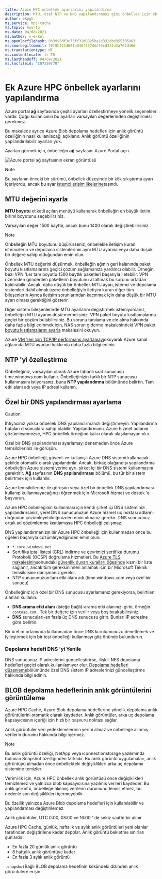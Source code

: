 ```yaml
---
title: Azure HPC önbellek ayarlarını yapılandırma
description: MTU, özel NTP ve DNS yapılandırması gibi önbellek için ek ayarların nasıl yapılandırılacağını ve Azure Blob depolama hedeflerinden hızlı anlık görüntülere nasıl erişebileceğinizi açıklar.
author: ekpgh
ms.service: hpc-cache
ms.topic: how-to
ms.date: 04/08/2021
ms.author: v-erkel
ms.openlocfilehash: 0b3996df3c75ff31d0825be1d332dbd055305963
ms.sourcegitcommit: 20f8bf22d621a34df5374ddf0cd324d3a762d46d
ms.translationtype: MT
ms.contentlocale: tr-TR
ms.lasthandoff: 04/09/2021
ms.locfileid: "107259770"
---
```

# <a name="configure-additional-azure-hpc-cache-settings"></a>Ek Azure HPC önbellek ayarlarını yapılandırma

Azure portal **ağ** sayfasında çeşitli ayarları özelleştirmeye yönelik seçenekler vardır. Çoğu kullanıcının bu ayarları varsayılan değerlerinden değiştirmesi gerekmez.

Bu makalede ayrıca Azure Blob depolama hedefleri için anlık görüntü özelliğinin nasıl kullanılacağı açıklanır. Anlık görüntü özelliğinin yapılandırılabilir ayarları yok.

Ayarları görmek için, önbelleğin **ağ** sayfasını Azure Portal açın.

![Azure portal ağ sayfasının ekran görüntüsü](media/networking-page.png)

> [!NOTE]
> Bu sayfanın önceki bir sürümü, önbellek düzeyinde bir kök sıkıştırma ayarı içeriyordu, ancak bu ayar [istemci erişim ilkelerine](access-policies.md)taşındı.

<!-- >> [!TIP]
> The [Managing Azure HPC Cache video](https://azure.microsoft.com/resources/videos/managing-hpc-cache/) shows the networking page and its settings. -->

## <a name="adjust-mtu-value"></a>MTU değerini ayarla
<!-- linked from troubleshoot-nas article -->

**MTU boyutu** etiketli açılan menüyü kullanarak önbelleğin en büyük iletim birimi boyutunu seçebilirsiniz.

Varsayılan değer 1500 bayttır, ancak bunu 1400 olarak değiştirebilirsiniz.

> [!NOTE]
> Önbelleğin MTU boyutunu düşürürseniz, önbellekle iletişim kuran istemcilerin ve depolama sistemlerinin aynı MTU ayarına veya daha düşük bir değere sahip olduğundan emin olun.

Önbellek MTU değerini düşürmek, önbelleğin ağının geri kalanında paket boyutu kısıtlamalarına geçici çözüm sağlamanıza yardımcı olabilir. Örneğin, bazı VPN 'Ler tam boyutlu 1500 baytlık paketleri başarıyla iletebilir. VPN üzerinden gönderilen paketlerin boyutunu azaltmak bu sorunu ortadan kaldırabilir. Ancak, daha düşük bir önbellek MTU ayarı, istemci ve depolama sistemleri dahil olmak üzere önbelleğiyle iletişim kuran diğer tüm bileşenlerin Ayrıca iletişim sorunlarından kaçınmak için daha düşük bir MTU ayarı olması gerektiğini gösterir.

Diğer sistem bileşenlerinde MTU ayarlarını değiştirmek istemiyorsanız, önbelleğin MTU ayarını düşürmemelisiniz. VPN paket boyutu kısıtlamalarına geçici bir çözüm bulabilirsiniz. Bu sorunu tanılama ve ele alma hakkında daha fazla bilgi edinmek için, NAS sorun giderme makalesindeki [VPN paket boyutu kısıtlamalarını ayarla](troubleshoot-nas.md#adjust-vpn-packet-size-restrictions) makalesini okuyun.

Azure [VM 'leri Için TCP/IP performans ayarlamayı](../virtual-network/virtual-network-tcpip-performance-tuning.md)okuyarak Azure sanal ağlarında MTU ayarları hakkında daha fazla bilgi edinin.

## <a name="customize-ntp"></a>NTP 'yi özelleştirme

Önbelleğiniz, varsayılan olarak Azure tabanlı saat sunucusu time.windows.com kullanır. Önbelleğinizin farklı bir NTP sunucusu kullanmasını istiyorsanız, bunu **NTP yapılandırma** bölümünde belirtin. Tam etki alanı adı veya IP adresi kullanın.

## <a name="set-a-custom-dns-configuration"></a>Özel bir DNS yapılandırması ayarlama

> [!CAUTION]
> İhtiyacınız yoksa önbellek DNS yapılandırmanızı değiştirmeyin. Yapılandırma hataları d sonuçlara sahip olabilir. Yapılandırmanız Azure hizmet adlarını çözümleyemezse, HPC önbellek örneğine kalıcı olarak ulaşılamayan olur.
>
> Özel bir DNS yapılandırması ayarlamayı denemeden önce Azure temsilcileriniz ile görüşün.

Azure HPC önbelleği, güvenli ve kullanışlı Azure DNS sistemi kullanacak şekilde otomatik olarak yapılandırılır. Ancak, birkaç olağandışı yapılandırma önbelleğin Azure sistemi yerine ayrı, şirket içi bir DNS sistemi kullanmasını gerektirir. **Ağ** sayfasının **DNS yapılandırması** bölümü, bu tür bir sistem belirtmek için kullanılır.

Azure temsilcileriniz ile görüşün veya özel bir önbellek DNS yapılandırması kullanıp kullanmayacağınızı öğrenmek için Microsoft hizmet ve destek 'e başvurun.

Azure HPC önbelleğinin kullanması için kendi şirket içi DNS sisteminizi yapılandırırsanız, yerel DNS sunucunuzun Azure hizmet uç noktası adlarını doğrudan çözümleyebildiğinizden emin olmanız gerekir. DNS sunucunuz ortak ad çözümlenme kısıtlamışsa HPC önbelleği çalışmaz.

DNS yapılandırmanızın bir Azure HPC önbelleği için kullanmadan önce bu öğeleri başarıyla çözümleyediğinden emin olun:

* ``*.core.windows.net``
* Sertifika iptal listesi (CRL) indirme ve çevrimiçi sertifika durumu Protokolü (OCSP) doğrulama hizmetleri. Bu [Azure TLS makalesinin](../security/fundamentals/tls-certificate-changes.md)sonundaki [güvenlik duvarı kuralları öğesinde](../security/fundamentals/tls-certificate-changes.md#will-this-change-affect-me) kısmi bir liste sağlanır, ancak tüm gereksinimleri anlamak için bir Microsoft Teknik temsilcisine danışmanız gerekir.
* NTP sunucunuzun tam etki alanı adı (time.windows.com veya özel bir sunucu)

Önbelleğiniz için özel bir DNS sunucusu ayarlamanız gerekiyorsa, belirtilen alanları kullanın:

* **DNS arama etki alanı** (isteğe bağlı)-arama etki alanınızı girin, örneğin ``contoso.com`` . Tek bir değere izin verilir veya boş bırakabilirsiniz.
* **DNS** sunucuları-en fazla üç DNS sunucusu girin. Bunları IP adresine göre belirtin.

<!-- 
  > [!NOTE]
  > The cache will use only the first DNS server it successfully finds. -->

Bir üretim ortamında kullanmadan önce DNS kurulumunuzu denetlemek ve iyileştirmek için bir test önbelleği kullanmayı göz önünde bulundurun.

### <a name="refresh-storage-target-dns"></a>Depolama hedefi DNS 'yi Yenile

DNS sunucunuz IP adreslerini güncelleştirirse, ilişkili NFS depolama hedefleri geçici olarak kullanılamıyor olur. [Depolama hedefleri düzenleme](hpc-cache-edit-storage.md#update-ip-address-custom-dns-configurations-only)bölümünde özel DNS sistem IP adreslerinizi güncelleştirme hakkında bilgi edinin.

## <a name="view-snapshots-for-blob-storage-targets"></a>BLOB depolama hedeflerinin anlık görüntülerini görüntüleme

Azure HPC Cache, Azure Blob depolama hedeflerine yönelik depolama anlık görüntülerini otomatik olarak kaydeder. Anlık görüntüler, arka uç depolama kapsayıcısının içeriği için hızlı bir başvuru noktası sağlar.

Anlık görüntüler veri yedeklemelerinin yerini almaz ve önbelleğe alınmış verilerin durumu hakkında bilgi içermez.

> [!NOTE]
> Bu anlık görüntü özelliği, NetApp veya ıconnectionstorage yazılımında bulunan Snapshot özelliğinden farklıdır. Bu anlık görüntü uygulamaları, anlık görüntüyü almadan önce önbellekteki değişiklikleri arka uç depolama sistemine temizler.
>
> Verimlilik için, Azure HPC önbellek anlık görüntüsü önce değişiklikleri temizlemez ve yalnızca blob kapsayıcısına yazılmış verileri kaydeder. Bu anlık görüntü, önbelleğe alınmış verilerin durumunu temsil etmez, bu nedenle son değişiklikleri içermeyebilir.

Bu özellik yalnızca Azure Blob depolama hedefleri için kullanılabilir ve yapılandırması değiştirilemez.

Anlık görüntüler, UTC 0:00, 08:00 ve 16:00 ' de sekiz saatte bir alınır.

Azure HPC Cache, günlük, haftalık ve aylık anlık görüntüleri yeni olanlar tarafından değiştirilene kadar depolar. Anlık görüntü bekletme sınırları şunlardır:

* En fazla 20 günlük anlık görüntü
* 8 haftalık anlık görüntüye kadar
* En fazla 3 aylık anlık görüntü

`.snapshot`Bağlı BLOB depolama hedefinin kökündeki dizinden anlık görüntülere erişin.
